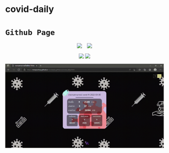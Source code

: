 ﻿# covid-daily
# `Github Page`
<p align="center"><img src="https://github-profile-trophy.vercel.app/?username=MeepoohVP&title=Commits&column=1&theme=darkhub" width = "120">&nbsp;&nbsp;&nbsp;&nbsp;<img src="https://github-readme-stats.vercel.app/api/pin/?username=MeepoohVP&repo=coviddaily.github.io&theme=radical"></p>
<p align="center"><img src="https://github-readme-stats.vercel.app/api?username=MeepoohVP&show_icons=true&theme=cobalt" width = "350">
<img src="https://github-readme-streak-stats.herokuapp.com/?user=MeepoohVP&theme=dark" width = "350"></p>

<p align="center"><a href="https://meepoohvp.github.io/coviddaily.github.io/covid_daily.html"><img src="page.gif" alt="drawing" width="650" align="center"/></a></p>
